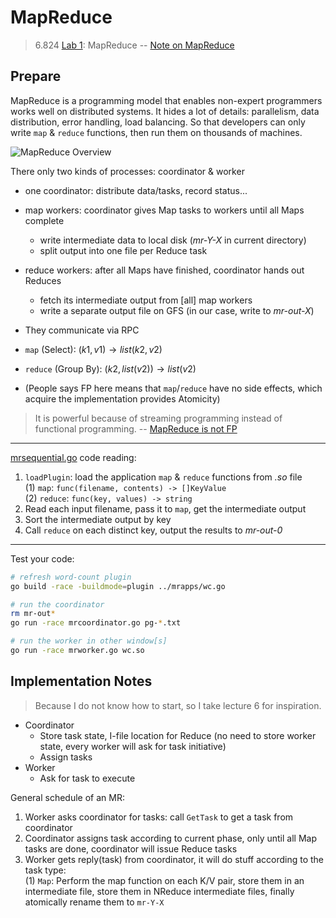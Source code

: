 # MapReduce

> 6.824 [Lab 1](https://pdos.csail.mit.edu/6.824/labs/lab-mr.html): MapReduce
> -- [Note on MapReduce](https://www.notion.so/huangfeiyu/MapReduce-1087e0a149d54e129a9adcf9c013e2ae)

## Prepare

MapReduce is a programming model that enables non-expert programmers works well
on distributed systems. It hides a lot of details: parallelism, data distribution,
error handling, load balancing. So that developers can only write `map` & `reduce`
functions, then run them on thousands of machines.

![MapReduce Overview](https://miro.medium.com/max/1400/1*g7loMfDE6uOq4wCxE5Mwug.png)

There only two kinds of processes: coordinator & worker
* one coordinator: distribute data/tasks, record status...
* map workers: coordinator gives Map tasks to workers until all Maps complete
    * write intermediate data to local disk (*mr-Y-X* in current directory)
    * split output into one file per Reduce task
* reduce workers: after all Maps have finished, coordinator hands out Reduces
    * fetch its intermediate output from [all] map workers
    * write a separate output file on GFS (in our case, write to *mr-out-X*)
* They communicate via RPC

* `map` (Select): $(k1, v1) \to list(k2, v2)$
* `reduce` (Group By): $(k2, list(v2)) \to list(v2)$
* (People says FP here means that `map`/`reduce` have no side effects, which
  acquire the implementation provides Atomicity)

> It is powerful because of streaming programming instead of functional programming.
> -- [MapReduce is not FP](https://jkff.medium.com/mapreduce-is-not-functional-programming-39109a4ba7b2)

---

[mrsequential.go](../src/main/mrsequential.go) code reading:
1. `loadPlugin`: load the application `map` & `reduce` functions from *.so* file<br/>
   (1) `map`: `func(filename, contents) -> []KeyValue`<br/>
   (2) `reduce`: `func(key, values) -> string`
2. Read each input filename, pass it to `map`, get the intermediate output
3. Sort the intermediate output by key
4. Call `reduce` on each distinct key, output the results to *mr-out-0*

---

Test your code:
```bash
# refresh word-count plugin
go build -race -buildmode=plugin ../mrapps/wc.go

# run the coordinator
rm mr-out*
go run -race mrcoordinator.go pg-*.txt

# run the worker in other window[s]
go run -race mrworker.go wc.so
```

## Implementation Notes

> Because I do not know how to start, so I take lecture 6 for inspiration.

* Coordinator
    * Store task state, I-file location for Reduce (no need to store worker state,
      every worker will ask for task initiative)
    * Assign tasks
* Worker
    * Ask for task to execute

General schedule of an MR:
1. Worker asks coordinator for tasks: call `GetTask` to get a task from
   coordinator
2. Coordinator assigns task according to current phase, only until all Map tasks
   are done, coordinator will issue Reduce tasks
3. Worker gets reply(task) from coordinator, it will do stuff according to the
   task type:<br/>
   (1) `Map`: Perform the map function on each K/V pair, store them in an
       intermediate file, store them in NReduce intermediate files, finally
       atomically rename them to `mr-Y-X`<br/>
